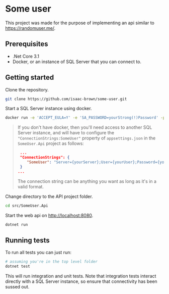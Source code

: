 # Some user

This project was made for the purpose of implementing an api similar to <https://randomuser.me/>.

## Prerequisites

- .Net Core 3.1
- Docker, or an instance of SQL Server that you can connect to.

## Getting started

Clone the repository.

```bash
git clone https://github.com/isaac-brown/some-user.git
```

Start a SQL Server instance using docker.

```bash
docker run -e 'ACCEPT_EULA=Y' -e 'SA_PASSWORD=yourStrong(!)Password' -p 1433:1433 -d mcr.microsoft.com/mssql/server:2017-latest
```

> If you don't have docker, then you'll need access to another SQL Server instance, and will have to configure the `"ConnectionStrings:SomeUser"` property of `appsettings.json` in the `SomeUser.Api` project as follows:
> ```json
>  ...
>  "ConnectionStrings": {
>     "SomeUser": "Server={yourServer};User={yourUser};Password={yourPassword};Database=SomeUser"
>  }
> ...
> ```
> The connection string can be anything you want as long as it's in a valid format.

Change directory to the API project folder.

```bash
cd src/SomeUser.Api
```

Start the web api on <http://localhost:8080>.

```bash
dotnet run
```

## Running tests

To run all tests you can just run:

```bash
# assuming you're in the top level folder
dotnet test
```

This will run integration and unit tests. Note that integration tests interact directly with a SQL Server instance, so ensure that connectivity has been sussed out.

